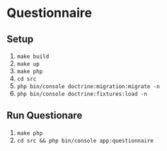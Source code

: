 # Questionnaire

## Setup
1. `make build`
2. `make up`
3. `make php`
4. `cd src`
5. `php bin/console doctrine:migration:migrate -n`
6. `php bin/console doctrine:fixtures:load -n`

## Run Questionare
1. `make php` 
2. `cd src && php bin/console app:questionnaire`
